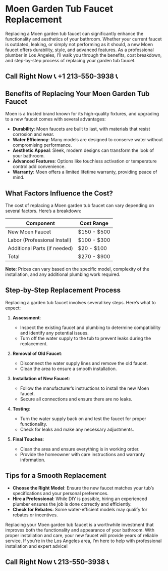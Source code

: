 # Moen Garden Tub Faucet Replacement

Replacing a Moen garden tub faucet can significantly enhance the functionality and aesthetics of your bathroom. Whether your current faucet is outdated, leaking, or simply not performing as it should, a new Moen faucet offers durability, style, and advanced features. As a professional plumber in Los Angeles, I’ll walk you through the benefits, cost breakdown, and step-by-step process of replacing your garden tub faucet.

## Call Right Now 📞 +1 213-550-3938 📞

## Benefits of Replacing Your Moen Garden Tub Faucet

Moen is a trusted brand known for its high-quality fixtures, and upgrading to a new faucet comes with several advantages:

- **Durability**: Moen faucets are built to last, with materials that resist corrosion and wear.
- **Water Efficiency**: Many models are designed to conserve water without compromising performance.
- **Aesthetic Appeal**: Sleek, modern designs can transform the look of your bathroom.
- **Advanced Features**: Options like touchless activation or temperature control add convenience.
- **Warranty**: Moen offers a limited lifetime warranty, providing peace of mind.

## What Factors Influence the Cost?

The cost of replacing a Moen garden tub faucet can vary depending on several factors. Here’s a breakdown:

| **Component**              | **Cost Range**       |
|-----------------------------|----------------------|
| New Moen Faucet             | $150 - $500          |
| Labor (Professional Install)| $100 - $300          |
| Additional Parts (if needed)| $20 - $100           |
| Total                       | $270 - $900          |

**Note**: Prices can vary based on the specific model, complexity of the installation, and any additional plumbing work required.

## Step-by-Step Replacement Process

Replacing a garden tub faucet involves several key steps. Here’s what to expect:

1. **Assessment**:  
   - Inspect the existing faucet and plumbing to determine compatibility and identify any potential issues.  
   - Turn off the water supply to the tub to prevent leaks during the replacement.  

2. **Removal of Old Faucet**:  
   - Disconnect the water supply lines and remove the old faucet.  
   - Clean the area to ensure a smooth installation.  

3. **Installation of New Faucet**:  
   - Follow the manufacturer’s instructions to install the new Moen faucet.  
   - Secure all connections and ensure there are no leaks.  

4. **Testing**:  
   - Turn the water supply back on and test the faucet for proper functionality.  
   - Check for leaks and make any necessary adjustments.  

5. **Final Touches**:  
   - Clean the area and ensure everything is in working order.  
   - Provide the homeowner with care instructions and warranty information.  

## Tips for a Smooth Replacement

- **Choose the Right Model**: Ensure the new faucet matches your tub’s specifications and your personal preferences.  
- **Hire a Professional**: While DIY is possible, hiring an experienced plumber ensures the job is done correctly and efficiently.  
- **Check for Rebates**: Some water-efficient models may qualify for rebates or incentives.  

Replacing your Moen garden tub faucet is a worthwhile investment that improves both the functionality and appearance of your bathroom. With proper installation and care, your new faucet will provide years of reliable service. If you’re in the Los Angeles area, I’m here to help with professional installation and expert advice!
## Call Right Now 📞 213-550-3938 📞